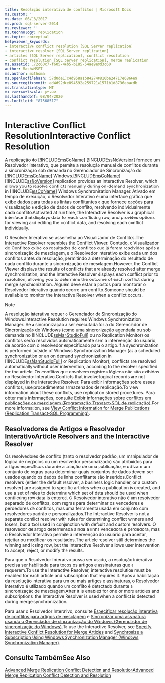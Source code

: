 ```yaml
---
title: Resolução interativa de conflitos | Microsoft Docs
ms.custom: ''
ms.date: 06/13/2017
ms.prod: sql-server-2014
ms.reviewer: ''
ms.technology: replication
ms.topic: conceptual
helpviewer_keywords:
- interactive conflict resolution [SQL Server replication]
- interactive resolver [SQL Server replication]
- articles [SQL Server replication], conflict resolution
- conflict resolution [SQL Server replication], merge replication
ms.assetid: 172c60c7-f605-4eb5-b185-54ae9e9d3c60
author: MashaMSFT
ms.author: mathoma
ms.openlocfilehash: 57d0de17c4d958a1b842748810ba24717e6866e9
ms.sourcegitcommit: ad4d92dce894592a259721a1571b1d8736abacdb
ms.translationtype: MT
ms.contentlocale: pt-BR
ms.lasthandoff: 08/04/2020
ms.locfileid: "87568517"
---
```

# <a name="interactive-conflict-resolution"></a><span data-ttu-id="e3a0f-102">Interactive Conflict Resolution</span><span class="sxs-lookup"><span data-stu-id="e3a0f-102">Interactive Conflict Resolution</span></span>
  <span data-ttu-id="e3a0f-103">A replicação do [!INCLUDE[msCoName](../../../includes/msconame-md.md)] [!INCLUDE[ssNoVersion](../../../includes/ssnoversion-md.md)] fornece um Resolvedor Interativo, que permite a resolução manual de conflitos durante a sincronização sob demanda no Gerenciador de Sincronização do [!INCLUDE[msCoName](../../../includes/msconame-md.md)] Windows.</span><span class="sxs-lookup"><span data-stu-id="e3a0f-103">[!INCLUDE[msCoName](../../../includes/msconame-md.md)] [!INCLUDE[ssNoVersion](../../../includes/ssnoversion-md.md)] replication provides an Interactive Resolver, which allows you to resolve conflicts manually during on-demand synchronization in [!INCLUDE[msCoName](../../../includes/msconame-md.md)] Windows Synchronization Manager.</span></span> <span data-ttu-id="e3a0f-104">Ativado em tempo de execução, o Resolvedor Interativo é uma interface gráfica que exibe dados para todas as linhas conflitantes e que fornece opções para visualização e edição de dados de conflito, resolvendo individualmente cada conflito.</span><span class="sxs-lookup"><span data-stu-id="e3a0f-104">Activated at run time, the Interactive Resolver is a graphical interface that displays data for each conflicting row, and provides options for viewing and editing the conflict data, and resolving each conflict individually.</span></span>  
  
 <span data-ttu-id="e3a0f-105">O Resolver Interativo se assemelha ao Visualizador de Conflitos.</span><span class="sxs-lookup"><span data-stu-id="e3a0f-105">The Interactive Resolver resembles the Conflict Viewer.</span></span> <span data-ttu-id="e3a0f-106">Contudo, o Visualizador de Conflitos exibe os resultados de conflitos que já foram resolvidos após a sincronização de mesclagem, e o Resolvedor Interativo exibe cada um dos conflitos antes da resolução, permitindo a determinação do resultado de cada conflito durante a sincronização de mesclagem.</span><span class="sxs-lookup"><span data-stu-id="e3a0f-106">However, the Conflict Viewer displays the results of conflicts that are already resolved after merge synchronization, and the Interactive Resolver displays each conflict prior to resolution, allowing you to determine the outcome of each conflict during merge synchronization.</span></span> <span data-ttu-id="e3a0f-107">Alguém deve estar a postos para monitorar o Resolvedor Interativo quando ocorre um conflito.</span><span class="sxs-lookup"><span data-stu-id="e3a0f-107">Someone should be available to monitor the Interactive Resolver when a conflict occurs.</span></span>  
  
> [!NOTE]  
>  <span data-ttu-id="e3a0f-108">A resolução interativa requer o Gerenciador de Sincronização do Windows.</span><span class="sxs-lookup"><span data-stu-id="e3a0f-108">Interactive Resolution requires Windows Synchronization Manager.</span></span> <span data-ttu-id="e3a0f-109">Se a sincronização a ser executada for a do Gerenciador de Sincronização do Windows (como uma sincronização agendada ou sob demanda no [!INCLUDE[ssManStudioFull](../../../includes/ssmanstudiofull-md.md)] ou no Replication Monitor) os conflitos serão resolvidos automaticamente sem a intervenção do usuário, de acordo com o resolvedor especificado para o artigo.</span><span class="sxs-lookup"><span data-stu-id="e3a0f-109">If a synchronization is performed outside of Windows Synchronization Manager (as a scheduled synchronization or an on demand synchronization in [!INCLUDE[ssManStudioFull](../../../includes/ssmanstudiofull-md.md)] or Replication Monitor), conflicts are resolved automatically without user intervention, according to the resolver specified for the article.</span></span> <span data-ttu-id="e3a0f-110">Os conflitos que envolvem registros lógicos não são exibidos no Resolvedor Interativo.</span><span class="sxs-lookup"><span data-stu-id="e3a0f-110">Conflicts that involve logical records are not displayed in the Interactive Resolver.</span></span> <span data-ttu-id="e3a0f-111">Para exibir informações sobre esses conflitos, use procedimentos armazenados de replicação.</span><span class="sxs-lookup"><span data-stu-id="e3a0f-111">To view information about these conflicts, use replication stored procedures.</span></span> <span data-ttu-id="e3a0f-112">Para obter mais informações, consulte [Exibir informações sobre conflitos em publicações de mesclagem &#40;Programação Transact-SQL de replicação&#41;](../view-conflict-information-for-merge-publications.md).</span><span class="sxs-lookup"><span data-stu-id="e3a0f-112">For more information, see [View Conflict Information for Merge Publications &#40;Replication Transact-SQL Programming&#41;](../view-conflict-information-for-merge-publications.md).</span></span>  
  
## <a name="article-resolvers-and-the-interactive-resolver"></a><span data-ttu-id="e3a0f-113">Resolvedores de Artigos e Resolvedor Interativo</span><span class="sxs-lookup"><span data-stu-id="e3a0f-113">Article Resolvers and the Interactive Resolver</span></span>  
 <span data-ttu-id="e3a0f-114">Os resolvedores de conflito (tanto o resolvedor padrão, um manipulador de lógica de negócios ou um resolvedor personalizado) são atribuídos para artigos específicos durante a criação de uma publicação, e utilizam um conjunto de regras para determinar quais conjuntos de dados devem ser usados quando os dados de linha conflitante são inseridos.</span><span class="sxs-lookup"><span data-stu-id="e3a0f-114">Conflict resolvers (either the default resolver, a business logic handler, or a custom resolver) are assigned to specific articles when a publication is created, and use a set of rules to determine which set of data should be used when conflicting row data is entered.</span></span> <span data-ttu-id="e3a0f-115">O Resolvedor Interativo não é um resolvedor separado de conflitos, com regras para determinar os vencedores e perdedores de conflitos, mas uma ferramenta usada em conjunto com resolvedores padrão e personalizados.</span><span class="sxs-lookup"><span data-stu-id="e3a0f-115">The Interactive Resolver is not a separate conflict resolver with rules for determining conflict winners and losers, but a tool used in conjunction with default and custom resolvers.</span></span> <span data-ttu-id="e3a0f-116">O resolvedor de artigo determinada ainda a linha vencedora e perdedora, mas o Resolvedor Interativo permite a intervenção do usuário para aceitar, rejeitar ou modificar os resultados.</span><span class="sxs-lookup"><span data-stu-id="e3a0f-116">The article resolver still determines the winning and losing row, but the Interactive Resolver allows user intervention to accept, reject, or modify the results.</span></span>  
  
 <span data-ttu-id="e3a0f-117">Para que o Resolvedor Interativo possa ser usado, a resolução interativa precisa ser habilitada para todos os artigos e assinaturas que a requerem.</span><span class="sxs-lookup"><span data-stu-id="e3a0f-117">To use the Interactive Resolver, interactive resolution must be enabled for each article and subscription that requires it.</span></span> <span data-ttu-id="e3a0f-118">Após a habilitação da resolução interativa para um ou mais artigos e assinaturas, o Resolvedor Interativo é utilizado quando um conflito é detectado durante a sincronização de mesclagem.</span><span class="sxs-lookup"><span data-stu-id="e3a0f-118">After it is enabled for one or more articles and subscriptions, the Interactive Resolver is used when a conflict is detected during merge synchronization.</span></span>  
  
 <span data-ttu-id="e3a0f-119">Para usar o Resolvedor Interativo, consulte [Especificar resolução interativa de conflitos para artigos de mesclagem](..//publish/specify-merge-replication-properties.md#interactive-conflict-resolution) e [Sincronizar uma assinatura usando o Gerenciador de sincronização do Windows &#40;Gerenciador de sincronização do Windows&#41;](../synchronize-a-subscription-using-windows-synchronization-manager.md).</span><span class="sxs-lookup"><span data-stu-id="e3a0f-119">To use the Interactive Resolver, see [Specify Interactive Conflict Resolution for Merge Articles](..//publish/specify-merge-replication-properties.md#interactive-conflict-resolution) and [Synchronize a Subscription Using Windows Synchronization Manager &#40;Windows Synchronization Manager&#41;](../synchronize-a-subscription-using-windows-synchronization-manager.md).</span></span>  
  
## <a name="see-also"></a><span data-ttu-id="e3a0f-120">Consulte Também</span><span class="sxs-lookup"><span data-stu-id="e3a0f-120">See Also</span></span>  
 [<span data-ttu-id="e3a0f-121">Advanced Merge Replication Conflict Detection and Resolution</span><span class="sxs-lookup"><span data-stu-id="e3a0f-121">Advanced Merge Replication Conflict Detection and Resolution</span></span>](advanced-merge-replication-conflict-detection-and-resolution.md)  
  
  

